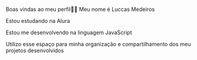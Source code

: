 Boas vindas ao meu perfil💚💚
Meu nome é Luccas Medeiros


Estou estudando na Alura

Estou me desenvolvendo na linguagem JavaScript

Utilizo esse espaço para minha organização e compartilhamento dos meu projetos desenvolvidos
